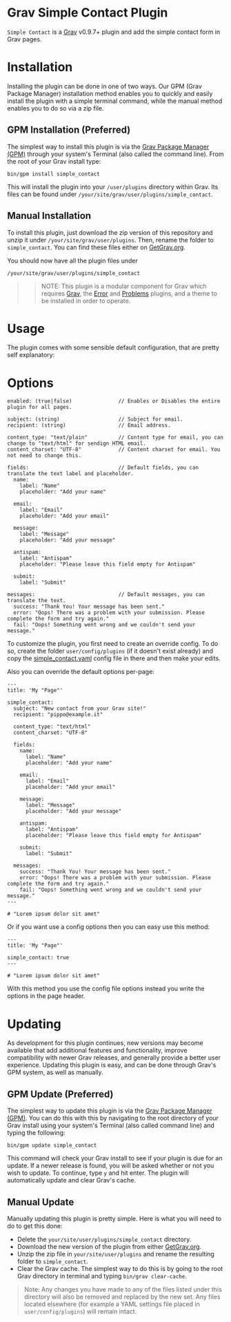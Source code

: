 # Grav Simple Contact Plugin

`Simple Contact` is a [Grav](http://github.com/getgrav/grav) v0.9.7+ plugin and add the simple contact form in Grav pages.

# Installation

Installing the plugin can be done in one of two ways. Our GPM (Grav Package Manager) installation method enables you to quickly and easily install the plugin with a simple terminal command, while the manual method enables you to do so via a zip file.

## GPM Installation (Preferred)

The simplest way to install this plugin is via the [Grav Package Manager (GPM)](http://learn.getgrav.org/advanced/grav-gpm) through your system's Terminal (also called the command line).  From the root of your Grav install type:

    bin/gpm install simple_contact

This will install the plugin into your `/user/plugins` directory within Grav. Its files can be found under `/your/site/grav/user/plugins/simple_contact`.

## Manual Installation

To install this plugin, just download the zip version of this repository and unzip it under `/your/site/grav/user/plugins`. Then, rename the folder to `simple_contact`. You can find these files either on [GetGrav.org](http://getgrav.org/downloads/plugins#extras).

You should now have all the plugin files under

    /your/site/grav/user/plugins/simple_contact

>> NOTE: This plugin is a modular component for Grav which requires [Grav](http://github.com/getgrav/grav), the [Error](https://github.com/getgrav/grav-plugin-error) and [Problems](https://github.com/getgrav/grav-plugin-problems) plugins, and a theme to be installed in order to operate.

# Usage

The plugin comes with some sensible default configuration, that are pretty self explanatory:

# Options

    enabled: (true|false)               // Enables or Disables the entire plugin for all pages.

    subject: (string)                   // Subject for email.
    recipient: (string)                 // Email address.

    content_type: "text/plain"          // Content type for email, you can change to "text/html" for sendign HTML email.
    content_charset: "UTF-8"            // Content charset for email. You not need to change this.

    fields:                             // Default fields, you can translate the text label and placeholder.
      name:
        label: "Name"
        placeholder: "Add your name"

      email:
        label: "Email"
        placeholder: "Add your email"

      message:
        label: "Message"
        placeholder: "Add your message"

      antispam:
        label: "Antispam"
        placeholder: "Please leave this field empty for Antispam"

      submit:
        label: "Submit"

    messages:                           // Default messages, you can translate the text.
      success: "Thank You! Your message has been sent."
      error: "Oops! There was a problem with your submission. Please complete the form and try again."
      fail: "Oops! Something went wrong and we couldn't send your message."

To customize the plugin, you first need to create an override config. To do so, create the folder `user/config/plugins` (if it doesn't exist already) and copy the [simple_contact.yaml](simple_contact.yaml) config file in there and then make your edits.

Also you can override the default options per-page:

    ---
    title: 'My "Page"'

    simple_contact:
      subject: "New contact from your Grav site!"
      recipient: "pippo@example.it"

      content_type: "text/html"
      content_charset: "UTF-8"

      fields:
        name:
          label: "Name"
          placeholder: "Add your name"

        email:
          label: "Email"
          placeholder: "Add your email"

        message:
          label: "Message"
          placeholder: "Add your message"

        antispam:
          label: "Antispam"
          placeholder: "Please leave this field empty for Antispam"

        submit:
          label: "Submit"

      messages:
        success: "Thank You! Your message has been sent."
        error: "Oops! There was a problem with your submission. Please complete the form and try again."
        fail: "Oops! Something went wrong and we couldn't send your message."
    ---

    # "Lorem ipsum dolor sit amet"

Or if you want use a config options then you can easy use this method:

    ---
    title: 'My "Page"'

    simple_contact: true
    ---

    # "Lorem ipsum dolor sit amet"

With this method you use the config file options instead you write the options in the page header.

# Updating

As development for this plugin continues, new versions may become available that add additional features and functionality, improve compatibility with newer Grav releases, and generally provide a better user experience. Updating this plugin is easy, and can be done through Grav's GPM system, as well as manually.

## GPM Update (Preferred)

The simplest way to update this plugin is via the [Grav Package Manager (GPM)](http://learn.getgrav.org/advanced/grav-gpm). You can do this with this by navigating to the root directory of your Grav install using your system's Terminal (also called command line) and typing the following:

    bin/gpm update simple_contact

This command will check your Grav install to see if your plugin is due for an update. If a newer release is found, you will be asked whether or not you wish to update. To continue, type `y` and hit enter. The plugin will automatically update and clear Grav's cache.

## Manual Update

Manually updating this plugin is pretty simple. Here is what you will need to do to get this done:

* Delete the `your/site/user/plugins/simple_contact` directory.
* Download the new version of the plugin from either [GetGrav.org](http://getgrav.org/downloads/plugins#extras).
* Unzip the zip file in `your/site/user/plugins` and rename the resulting folder to `simple_contact`.
* Clear the Grav cache. The simplest way to do this is by going to the root Grav directory in terminal and typing `bin/grav clear-cache`.

> Note: Any changes you have made to any of the files listed under this directory will also be removed and replaced by the new set. Any files located elsewhere (for example a YAML settings file placed in `user/config/plugins`) will remain intact.
